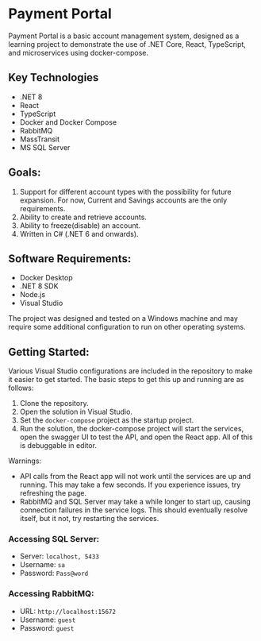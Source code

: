 # Payment Portal
Payment Portal is a basic account management system, designed as a learning project to demonstrate the use of .NET Core, React, TypeScript, and microservices using docker-compose.

## Key Technologies
- .NET 8
- React
- TypeScript
- Docker and Docker Compose
- RabbitMQ
- MassTransit
- MS SQL Server

## Goals:
  1. Support for different account types with the possibility for future expansion. For now, Current and Savings accounts are the only requirements.
  2. Ability to create and retrieve accounts.
  3. Ability to freeze(disable) an account.
  4. Written in C# (.NET 6 and onwards).

## Software Requirements:
- Docker Desktop
- .NET 8 SDK
- Node.js
- Visual Studio
  
The project was designed and tested on a Windows machine and may require some additional configuration to run on other operating systems.

## Getting Started:
Various Visual Studio configurations are included in the repository to make it easier to get started. The basic steps to get this up and running are as follows:

1. Clone the repository.
2. Open the solution in Visual Studio.
3. Set the `docker-compose` project as the startup project.
4. Run the solution, the docker-compose project will start the services, open the swagger UI to test the API, and open the React app. All of this is debuggable in editor.

Warnings:
 - API calls from the React app will not work until the services are up and running. This may take a few seconds. If you experience issues, try refreshing the page.
 - RabbitMQ and SQL Server may take a while longer to start up, causing connection failures in the service logs. This should eventually resolve itself, but it not, try restarting the services.

### Accessing SQL Server:
- Server: `localhost, 5433`
- Username: `sa`
- Password: `Pass@word`

### Accessing RabbitMQ:
- URL: `http://localhost:15672`
- Username: `guest`
- Password: `guest`